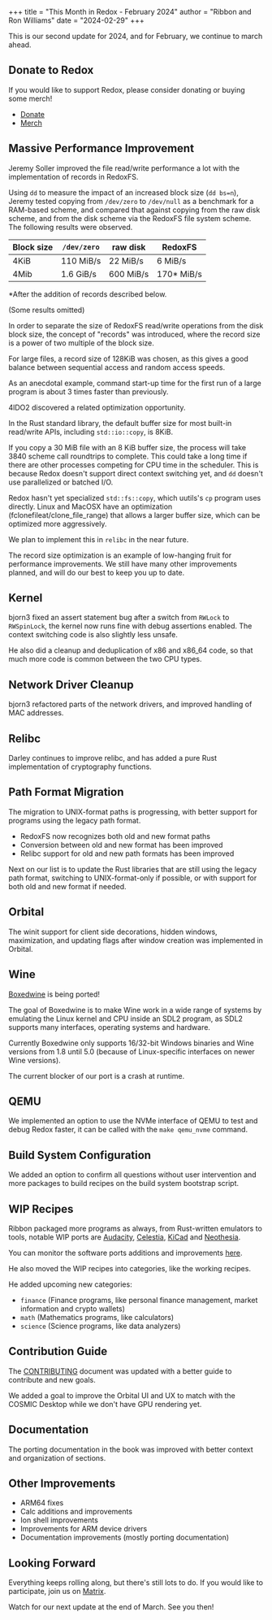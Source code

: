 +++
title = "This Month in Redox - February 2024"
author = "Ribbon and Ron Williams"
date = "2024-02-29"
+++

This is our second update for 2024, and for February, we continue to march ahead.

## Donate to Redox

If you would like to support Redox, please consider donating or buying some merch!

- [Donate](https://www.redox-os.org/donate/)
- [Merch](https://redox-os.creator-spring.com/)

## Massive Performance Improvement

Jeremy Soller improved the file read/write performance a lot with the implementation of records in RedoxFS.

Using `dd` to measure the impact of an increased block size (`dd bs=n`),
Jeremy tested copying from `/dev/zero` to `/dev/null` as a benchmark for a RAM-based scheme,
and compared that against copying from the raw disk scheme, and from the disk scheme via the RedoxFS file system scheme.
The following results were observed.

|  Block size  | `/dev/zero`  |   raw disk   |    RedoxFS   |
| ------------ | ------------ | ------------ | ------------ |
|     4KiB     |  110 MiB/s   |   22 MiB/s   |   6 MiB/s    |
|     4Mib     |   1.6 GiB/s  |  600 MiB/s   |  170* MiB/s  |
*After the addition of records described below.

(Some results omitted)

In order to separate the size of RedoxFS read/write operations from the disk block size,
the concept of "records" was introduced, where the record size is a power of two multiple of the block size.

For large files, a record size of 128KiB was chosen, as this gives a good balance between sequential access and random access speeds.

As an anecdotal example, command start-up time for the first run of a large program is about 3 times faster than previously.

4lDO2 discovered a related optimization opportunity.

In the Rust standard library, the default buffer size for most built-in read/write APIs, including `std::io::copy`, is 8KiB.

If you copy a 30 MiB file with an 8 KiB buffer size, the process will take 3840 scheme call roundtrips to complete.
This could take a long time if there are other processes competing for CPU time in the scheduler.
This is because Redox doesn't support direct context switching yet, and `dd` doesn't use parallelized or batched I/O.

Redox hasn't yet specialized `std::fs::copy`, which uutils's `cp` program uses directly.
Linux and MacOSX have an optimization (fclonefileat/clone_file_range) that allows a larger buffer size,
which can be optimized more aggressively.

We plan to implement this in `relibc` in the near future.

The record size optimization is an example of low-hanging fruit for performance improvements.
We still have many other improvements planned,
and will do our best to keep you up to date.

## Kernel

bjorn3 fixed an assert statement bug after a switch from `RWLock` to `RWSpinLock`, the kernel now runs fine with debug assertions enabled. The context switching code is also slightly less unsafe.

He also did a cleanup and deduplication of x86 and x86_64 code, so that much more code is common between the two CPU types.

## Network Driver Cleanup

bjorn3 refactored parts of the network drivers, and improved handling of MAC addresses.

## Relibc

Darley continues to improve relibc, and has added a pure Rust implementation of cryptography functions.

## Path Format Migration

The migration to UNIX-format paths is progressing, with better support for programs using the legacy path format.

- RedoxFS now recognizes both old and new format paths
- Conversion between old and new format has been improved
- Relibc support for old and new path formats has been improved

Next on our list is to update the Rust libraries that are still using the legacy path format,
switching to UNIX-format-only if possible, or with support for both old and new format if needed.

## Orbital

The winit support for client side decorations, hidden windows, maximization, and updating flags after window creation was implemented in Orbital.

## Wine

[Boxedwine](https://github.com/danoon2/Boxedwine) is being ported!

The goal of Boxedwine is to make Wine work in a wide range of systems by emulating the Linux kernel and CPU inside an SDL2 program, as SDL2 supports many interfaces, operating systems and hardware.

Currently Boxedwine only supports 16/32-bit Windows binaries and Wine versions from 1.8 until 5.0 (because of Linux-specific interfaces on newer Wine versions).

The current blocker of our port is a crash at runtime.

## QEMU

We implemented an option to use the NVMe interface of QEMU to test and debug Redox faster, it can be called with the `make qemu_nvme` command.

## Build System Configuration

We added an option to confirm all questions without user intervention and more packages to build recipes on the build system bootstrap script.

## WIP Recipes

Ribbon packaged more programs as always, from Rust-written emulators to tools, notable WIP ports are [Audacity](https://www.audacityteam.org/), [Celestia](https://celestiaproject.space/), [KiCad](https://www.kicad.org/) and [Neothesia](https://github.com/PolyMeilex/Neothesia).

You can monitor the software ports additions and improvements [here](https://gitlab.redox-os.org/redox-os/cookbook/-/commits/master).

He also moved the WIP recipes into categories, like the working recipes.

He added upcoming new categories:

- `finance` (Finance programs, like personal finance management, market information and crypto wallets)
- `math` (Mathematics programs, like calculators)
- `science` (Science programs, like data analyzers)

## Contribution Guide

The [CONTRIBUTING](https://gitlab.redox-os.org/redox-os/redox/-/blob/master/CONTRIBUTING.md) document was updated with a better guide to contribute and new goals.

We added a goal to improve the Orbital UI and UX to match with the COSMIC Desktop while we don't have GPU rendering yet.

## Documentation

The porting documentation in the book was improved with better context and organization of sections.

## Other Improvements

- ARM64 fixes
- Calc additions and improvements
- Ion shell improvements
- Improvements for ARM device drivers
- Documentation improvements (mostly porting documentation)

## Looking Forward

Everything keeps rolling along, but there's still lots to do.
If you would like to participate,
join us on [Matrix](https://matrix.to/#/#redox-join:matrix.org).

Watch for our next update at the end of March. See you then!

